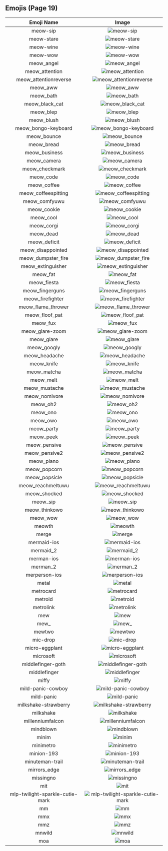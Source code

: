 
  ## Emojis (Page 19)
  |Emoji Name|Image|
  | :-: | :-: |
  |meow-sip| ![meow-sip](/emojis/lgbtintech/meow-sip.png)|
  |meow-stare| ![meow-stare](/emojis/lgbtintech/meow-stare.png)|
  |meow-wine| ![meow-wine](/emojis/lgbtintech/meow-wine.png)|
  |meow-wow| ![meow-wow](/emojis/lgbtintech/meow-wow.png)|
  |meow_angel| ![meow_angel](/emojis/lgbtintech/meow_angel.png)|
  |meow_attention| ![meow_attention](/emojis/lgbtintech/meow_attention.png)|
  |meow_attentionreverse| ![meow_attentionreverse](/emojis/lgbtintech/meow_attentionreverse.png)|
  |meow_aww| ![meow_aww](/emojis/lgbtintech/meow_aww.png)|
  |meow_bath| ![meow_bath](/emojis/lgbtintech/meow_bath.png)|
  |meow_black_cat| ![meow_black_cat](/emojis/lgbtintech/meow_black_cat.png)|
  |meow_blep| ![meow_blep](/emojis/lgbtintech/meow_blep.png)|
  |meow_blush| ![meow_blush](/emojis/lgbtintech/meow_blush.png)|
  |meow_bongo-keyboard| ![meow_bongo-keyboard](/emojis/lgbtintech/meow_bongo-keyboard.gif)|
  |meow_bounce| ![meow_bounce](/emojis/lgbtintech/meow_bounce.gif)|
  |meow_bread| ![meow_bread](/emojis/lgbtintech/meow_bread.png)|
  |meow_business| ![meow_business](/emojis/lgbtintech/meow_business.png)|
  |meow_camera| ![meow_camera](/emojis/lgbtintech/meow_camera.png)|
  |meow_checkmark| ![meow_checkmark](/emojis/lgbtintech/meow_checkmark.png)|
  |meow_code| ![meow_code](/emojis/lgbtintech/meow_code.gif)|
  |meow_coffee| ![meow_coffee](/emojis/lgbtintech/meow_coffee.png)|
  |meow_coffeespitting| ![meow_coffeespitting](/emojis/lgbtintech/meow_coffeespitting.gif)|
  |meow_comfyuwu| ![meow_comfyuwu](/emojis/lgbtintech/meow_comfyuwu.png)|
  |meow_cookie| ![meow_cookie](/emojis/lgbtintech/meow_cookie.png)|
  |meow_cool| ![meow_cool](/emojis/lgbtintech/meow_cool.png)|
  |meow_corgi| ![meow_corgi](/emojis/lgbtintech/meow_corgi.png)|
  |meow_dead| ![meow_dead](/emojis/lgbtintech/meow_dead.png)|
  |meow_deficit| ![meow_deficit](/emojis/lgbtintech/meow_deficit.png)|
  |meow_disappointed| ![meow_disappointed](/emojis/lgbtintech/meow_disappointed.png)|
  |meow_dumpster_fire| ![meow_dumpster_fire](/emojis/lgbtintech/meow_dumpster_fire.gif)|
  |meow_extinguisher| ![meow_extinguisher](/emojis/lgbtintech/meow_extinguisher.png)|
  |meow_fat| ![meow_fat](/emojis/lgbtintech/meow_fat.gif)|
  |meow_fiesta| ![meow_fiesta](/emojis/lgbtintech/meow_fiesta.png)|
  |meow_fingerguns| ![meow_fingerguns](/emojis/lgbtintech/meow_fingerguns.png)|
  |meow_firefighter| ![meow_firefighter](/emojis/lgbtintech/meow_firefighter.png)|
  |meow_flame_thrower| ![meow_flame_thrower](/emojis/lgbtintech/meow_flame_thrower.png)|
  |meow_floof_pat| ![meow_floof_pat](/emojis/lgbtintech/meow_floof_pat.gif)|
  |meow_fux| ![meow_fux](/emojis/lgbtintech/meow_fux.png)|
  |meow_glare-zoom| ![meow_glare-zoom](/emojis/lgbtintech/meow_glare-zoom.gif)|
  |meow_glare| ![meow_glare](/emojis/lgbtintech/meow_glare.png)|
  |meow_googly| ![meow_googly](/emojis/lgbtintech/meow_googly.png)|
  |meow_headache| ![meow_headache](/emojis/lgbtintech/meow_headache.png)|
  |meow_knife| ![meow_knife](/emojis/lgbtintech/meow_knife.png)|
  |meow_matcha| ![meow_matcha](/emojis/lgbtintech/meow_matcha.png)|
  |meow_melt| ![meow_melt](/emojis/lgbtintech/meow_melt.png)|
  |meow_mustache| ![meow_mustache](/emojis/lgbtintech/meow_mustache.png)|
  |meow_nomivore| ![meow_nomivore](/emojis/lgbtintech/meow_nomivore.gif)|
  |meow_oh2| ![meow_oh2](/emojis/lgbtintech/meow_oh2.png)|
  |meow_ono| ![meow_ono](/emojis/lgbtintech/meow_ono.png)|
  |meow_owo| ![meow_owo](/emojis/lgbtintech/meow_owo.png)|
  |meow_party| ![meow_party](/emojis/lgbtintech/meow_party.gif)|
  |meow_peek| ![meow_peek](/emojis/lgbtintech/meow_peek.png)|
  |meow_pensive| ![meow_pensive](/emojis/lgbtintech/meow_pensive.png)|
  |meow_pensive2| ![meow_pensive2](/emojis/lgbtintech/meow_pensive2.png)|
  |meow_piano| ![meow_piano](/emojis/lgbtintech/meow_piano.png)|
  |meow_popcorn| ![meow_popcorn](/emojis/lgbtintech/meow_popcorn.gif)|
  |meow_popsicle| ![meow_popsicle](/emojis/lgbtintech/meow_popsicle.png)|
  |meow_reachmeltuwu| ![meow_reachmeltuwu](/emojis/lgbtintech/meow_reachmeltuwu.png)|
  |meow_shocked| ![meow_shocked](/emojis/lgbtintech/meow_shocked.png)|
  |meow_sip| ![meow_sip](/emojis/lgbtintech/meow_sip.png)|
  |meow_thinkowo| ![meow_thinkowo](/emojis/lgbtintech/meow_thinkowo.png)|
  |meow_wow| ![meow_wow](/emojis/lgbtintech/meow_wow.png)|
  |meowth| ![meowth](/emojis/lgbtintech/meowth.png)|
  |merge| ![merge](/emojis/lgbtintech/merge.png)|
  |mermaid-ios| ![mermaid-ios](/emojis/lgbtintech/mermaid-ios.png)|
  |mermaid_2| ![mermaid_2](/emojis/lgbtintech/mermaid_2.png)|
  |merman-ios| ![merman-ios](/emojis/lgbtintech/merman-ios.png)|
  |merman_2| ![merman_2](/emojis/lgbtintech/merman_2.png)|
  |merperson-ios| ![merperson-ios](/emojis/lgbtintech/merperson-ios.png)|
  |metal| ![metal](/emojis/lgbtintech/metal.png)|
  |metrocard| ![metrocard](/emojis/lgbtintech/metrocard.png)|
  |metroid| ![metroid](/emojis/lgbtintech/metroid.png)|
  |metrolink| ![metrolink](/emojis/lgbtintech/metrolink.png)|
  |mew| ![mew](/emojis/lgbtintech/mew.gif)|
  |mew_| ![mew_](/emojis/lgbtintech/mew_.png)|
  |mewtwo| ![mewtwo](/emojis/lgbtintech/mewtwo.gif)|
  |mic-drop| ![mic-drop](/emojis/lgbtintech/mic-drop.png)|
  |micro-eggplant| ![micro-eggplant](/emojis/lgbtintech/micro-eggplant.png)|
  |microsoft| ![microsoft](/emojis/lgbtintech/microsoft.jpg)|
  |middlefinger-goth| ![middlefinger-goth](/emojis/lgbtintech/middlefinger-goth.png)|
  |middlefinger| ![middlefinger](/emojis/lgbtintech/middlefinger.png)|
  |miffy| ![miffy](/emojis/lgbtintech/miffy.png)|
  |mild-panic-cowboy| ![mild-panic-cowboy](/emojis/lgbtintech/mild-panic-cowboy.png)|
  |mild-panic| ![mild-panic](/emojis/lgbtintech/mild-panic.png)|
  |milkshake-strawberry| ![milkshake-strawberry](/emojis/lgbtintech/milkshake-strawberry.png)|
  |milkshake| ![milkshake](/emojis/lgbtintech/milkshake.png)|
  |millenniumfalcon| ![millenniumfalcon](/emojis/lgbtintech/millenniumfalcon.png)|
  |mindblown| ![mindblown](/emojis/lgbtintech/mindblown.gif)|
  |minim| ![minim](/emojis/lgbtintech/minim.png)|
  |minimetro| ![minimetro](/emojis/lgbtintech/minimetro.png)|
  |minion-193| ![minion-193](/emojis/lgbtintech/minion-193.png)|
  |minuteman-trail| ![minuteman-trail](/emojis/lgbtintech/minuteman-trail.jpg)|
  |mirrors_edge| ![mirrors_edge](/emojis/lgbtintech/mirrors_edge.jpg)|
  |missingno| ![missingno](/emojis/lgbtintech/missingno.png)|
  |mit| ![mit](/emojis/lgbtintech/mit.png)|
  |mlp-twilight-sparkle-cutie-mark| ![mlp-twilight-sparkle-cutie-mark](/emojis/lgbtintech/mlp-twilight-sparkle-cutie-mark.png)|
  |mm| ![mm](/emojis/lgbtintech/mm.png)|
  |mmx| ![mmx](/emojis/lgbtintech/mmx.png)|
  |mmz| ![mmz](/emojis/lgbtintech/mmz.png)|
  |mnwild| ![mnwild](/emojis/lgbtintech/mnwild.png)|
  |moa| ![moa](/emojis/lgbtintech/moa.png)|
  